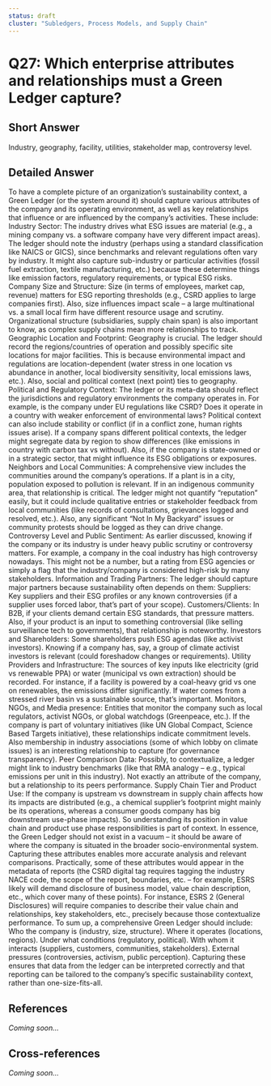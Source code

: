 ```yaml
---
status: draft
cluster: "Subledgers, Process Models, and Supply Chain"
---
```


# Q27: Which enterprise attributes and relationships must a Green Ledger capture?

## Short Answer

Industry, geography, facility, utilities, stakeholder map, controversy level.

## Detailed Answer

To have a complete picture of an organization’s sustainability context, a Green Ledger (or the system around it) should capture various attributes of the company and its operating environment, as well as key relationships that influence or are influenced by the company’s activities. These include:
Industry Sector: The industry drives what ESG issues are material (e.g., a mining company vs. a software company have very different impact areas). The ledger should note the industry (perhaps using a standard classification like NAICS or GICS), since benchmarks and relevant regulations often vary by industry. It might also capture sub-industry or particular activities (fossil fuel extraction, textile manufacturing, etc.) because these determine things like emission factors, regulatory requirements, or typical ESG risks.
Company Size and Structure: Size (in terms of employees, market cap, revenue) matters for ESG reporting thresholds (e.g., CSRD applies to large companies first). Also, size influences impact scale – a large multinational vs. a small local firm have different resource usage and scrutiny. Organizational structure (subsidiaries, supply chain span) is also important to know, as complex supply chains mean more relationships to track.
Geographic Location and Footprint: Geography is crucial. The ledger should record the regions/countries of operation and possibly specific site locations for major facilities. This is because environmental impact and regulations are location-dependent (water stress in one location vs abundance in another, local biodiversity sensitivity, local emissions laws, etc.). Also, social and political context (next point) ties to geography.
Political and Regulatory Context: The ledger or its meta-data should reflect the jurisdictions and regulatory environments the company operates in. For example, is the company under EU regulations like CSRD? Does it operate in a country with weaker enforcement of environmental laws? Political context can also include stability or conflict (if in a conflict zone, human rights issues arise). If a company spans different political contexts, the ledger might segregate data by region to show differences (like emissions in country with carbon tax vs without). Also, if the company is state-owned or in a strategic sector, that might influence its ESG obligations or exposures.
Neighbors and Local Communities: A comprehensive view includes the communities around the company’s operations. If a plant is in a city, population exposed to pollution is relevant. If in an indigenous community area, that relationship is critical. The ledger might not quantify “reputation” easily, but it could include qualitative entries or stakeholder feedback from local communities (like records of consultations, grievances logged and resolved, etc.). Also, any significant “Not In My Backyard” issues or community protests should be logged as they can drive change.
Controversy Level and Public Sentiment: As earlier discussed, knowing if the company or its industry is under heavy public scrutiny or controversy matters. For example, a company in the coal industry has high controversy nowadays. This might not be a number, but a rating from ESG agencies or simply a flag that the industry/company is considered high-risk by many stakeholders.
Information and Trading Partners: The ledger should capture major partners because sustainability often depends on them:
Suppliers: Key suppliers and their ESG profiles or any known controversies (if a supplier uses forced labor, that’s part of your scope).
Customers/Clients: In B2B, if your clients demand certain ESG standards, that pressure matters. Also, if your product is an input to something controversial (like selling surveillance tech to governments), that relationship is noteworthy.
Investors and Shareholders: Some shareholders push ESG agendas (like activist investors). Knowing if a company has, say, a group of climate activist investors is relevant (could foreshadow changes or requirements).
Utility Providers and Infrastructure: The sources of key inputs like electricity (grid vs renewable PPA) or water (municipal vs own extraction) should be recorded. For instance, if a facility is powered by a coal-heavy grid vs one on renewables, the emissions differ significantly. If water comes from a stressed river basin vs a sustainable source, that’s important.
Monitors, NGOs, and Media presence: Entities that monitor the company such as local regulators, activist NGOs, or global watchdogs (Greenpeace, etc.). If the company is part of voluntary initiatives (like UN Global Compact, Science Based Targets initiative), these relationships indicate commitment levels. Also membership in industry associations (some of which lobby on climate issues) is an interesting relationship to capture (for governance transparency).
Peer Comparison Data: Possibly, to contextualize, a ledger might link to industry benchmarks (like that RMA analogy – e.g., typical emissions per unit in this industry). Not exactly an attribute of the company, but a relationship to its peers performance.
Supply Chain Tier and Product Use: If the company is upstream vs downstream in supply chain affects how its impacts are distributed (e.g., a chemical supplier’s footprint might mainly be its operations, whereas a consumer goods company has big downstream use-phase impacts). So understanding its position in value chain and product use phase responsibilities is part of context.
In essence, the Green Ledger should not exist in a vacuum – it should be aware of where the company is situated in the broader socio-environmental system. Capturing these attributes enables more accurate analysis and relevant comparisons.
Practically, some of these attributes would appear in the metadata of reports (the CSRD digital tag requires tagging the industry NACE code, the scope of the report, boundaries, etc. – for example, ESRS likely will demand disclosure of business model, value chain description, etc., which cover many of these points). For instance, ESRS 2 (General Disclosures) will require companies to describe their value chain and relationships, key stakeholders, etc., precisely because those contextualize performance.
To sum up, a comprehensive Green Ledger should include:
Who the company is (industry, size, structure).
Where it operates (locations, regions).
Under what conditions (regulatory, political).
With whom it interacts (suppliers, customers, communities, stakeholders).
External pressures (controversies, activism, public perception).
Capturing these ensures that data from the ledger can be interpreted correctly and that reporting can be tailored to the company’s specific sustainability context, rather than one-size-fits-all.

## References

*Coming soon...*

## Cross-references

*Coming soon...*
